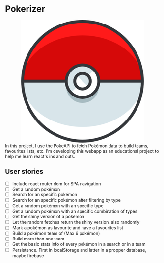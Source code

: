 # Pokerizer
<div align="center">
  <img src="./favicon.png" width="400px" height="auto" />
</div>
In this project, I use the PokeAPI to fetch Pokémon data to build teams, favourites lists, etc. I'm developing this webapp as an educational project to help me learn react's ins and outs.

## User stories
- [ ] Include react router dom for SPA navigation
- [ ] Get a random pokémon
- [ ] Search for an specific pokémon
- [ ] Search for an specific pokémon after filtering by type
- [ ] Get a random pokémon with an specific type
- [ ] Get a random pokémon with an specific combination of types
- [ ] Get the shiny version of a pokémon
- [ ] Let the random fetches return the shiny version, also randomly
- [ ] Mark a pokémon as favourite and have a favourites list
- [ ] Build a pokémon team of (Max 6 pokémon)
- [ ] Build more than one team
- [ ] Get the basic stats info of every pokémon in a search or in a team
- [ ] Persistence. First in localStorage and latter in a propper database, maybe firebase